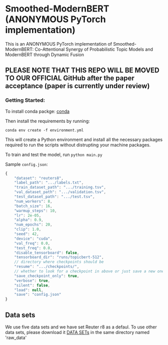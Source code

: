 # Smoothed-ModernBERT (ANONYMOUS PyTorch implementation)
This is an ANONYMOUS PyTorch implementation of Smoothed-ModernBERT: Co-Attentional Synergy of Probabilistic Topic Models and ModernBERT through Dynamic Fusion

## PLEASE NOTE THAT THIS REPO WILL BE MOVED TO OUR OFFICIAL GitHub after the paper acceptance (paper is currently under review)


### Getting Started:

To install conda packge: [conda](https://conda.io/projects/conda/en/latest/user-guide/install/index.html)

Then install the requirements by running:
```
conda env create -f environment.yml
```

This will create a Python environment and install all the necessary packages required to run the scripts without distrupting your machine packages.

To train and test the model, run `python main.py` 


Sample `config.json`:

```js
{
    "dataset": "reuters8",
    "label_path": ".../labels.txt",
    "train_dataset_path": ".../training.tsv",
    "val_dataset_path": ".../validation.tsv",
    "test_dataset_path": ".../test.tsv",
    "num_workers": 8,
    "batch_size": 16,
    "warmup_steps": 10,
    "lr": 2e-05,
    "alpha": 0.9,
    "num_epochs": 20,
    "clip": 1.0,
    "seed": 42,
    "device": "cuda",
    "val_freq": 0.0,
    "test_freq": 0.0,
    "disable_tensorboard": false,
    "tensorboard_dir": "runs/topicbert-512",
    // directory where checkpoints should be
    "resume": ".../checkpoints/", 
    // whether to look for a checkpoint in above or just save a new one there
    "save_checkpoint_only": true, 
    "verbose": true,
    "silent": false,
    "load": null,
    "save": "config.json"
}
```


## Data sets
We use five data sets and we have set Reuter r8 as a defaul. To use other data sets, please download it [DATA SETs](https://disi.unitn.it/moschitti/corpora.htm) in the same directory named 'raw_data'  



